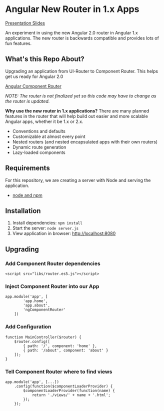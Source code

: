 # Angular New Router in 1.x Apps

[Presentation Slides](http://slides.com/chrissevilleja/ng-vegas-router)

An experiment in using the new Angular 2.0 router in Angular 1.x applications. The new router is backwards compatible and provides lots of fun features.

## What's this Repo About?

Upgrading an application from UI-Router to Component Router. This helps get us ready for Angular 2.0

[Angular Component Router](https://github.com/angular/router)

*NOTE: The router is not finalized yet so this code may have to change as the router is updated.*

**Why use the new router in 1.x applications?** There are many planned features in the router that will help build out easier and more scalable Angular apps, whether it be 1.x or 2.x.

- Conventions and defaults
- Customizable at almost every point
- Nested routers (and nested encapsulated apps with their own routers)
- Dynamic route generation
- Lazy-loaded components

## Requirements

For this repository, we are creating a server with Node and serving the application.

- [node and npm](http://nodejs.org)

## Installation

1. Install dependencies: `npm install`
2. Start the server: `node server.js`
3. View application in browser: [http://localhost:8080](http://localhost:8080)

## Upgrading

### Add Component Router dependencies

```
<script src="libs/router.es5.js"></script>
```

### Inject Component Router into our App

```
app.module('app', [
		'app.home',
		'app.about',
		'ngComponentRouter'
	])
```

### Add Configuration

```
function MainController($router) {
	$router.config([
		{ path: '/', component: 'home' },
		{ path: '/about', component: 'about' }
	]);
}
```

### Tell Component Router where to find views

```
app.module('app', [...])
	.config(function($componentLoaderProvider) {
		$componentLoaderProvider(function(name) {
			return './views/' + name + '.html';
		});
	});
```
